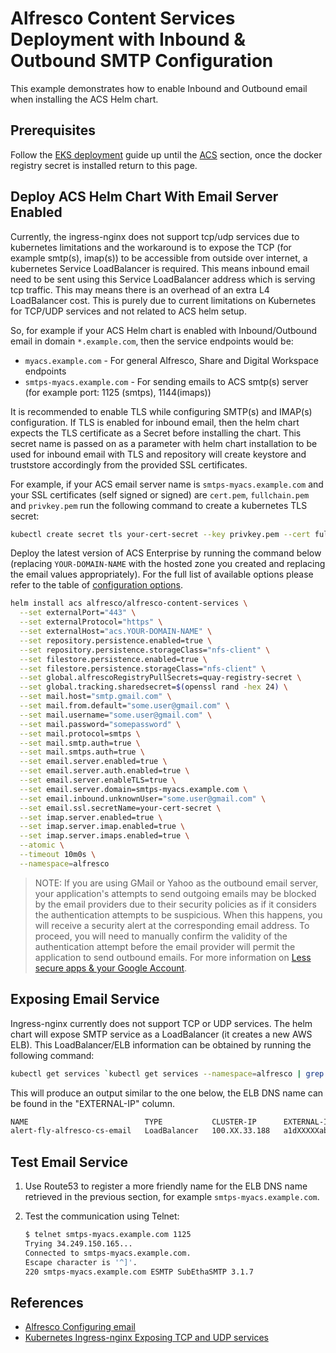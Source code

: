 # Alfresco Content Services Deployment with Inbound & Outbound SMTP Configuration

This example demonstrates how to enable Inbound and Outbound email when installing the ACS Helm chart.

## Prerequisites

Follow the [EKS deployment](../eks-deployment.md) guide up until the [ACS](../eks-deployment.md#acs) section, once the docker registry secret is installed return to this page.

## Deploy ACS Helm Chart With Email Server Enabled

Currently, the ingress-nginx does not support tcp/udp services due to kubernetes limitations and the workaround is to expose the TCP (for example smtp(s), imap(s)) to be accessible from outside over internet, a kubernetes Service LoadBalancer is required.  This means inbound email need to be sent using this Service LoadBalancer address which is serving tcp traffic.  This may means there is an overhead of an extra L4 LoadBalancer cost.  This is purely due to current limitations on Kubernetes for TCP/UDP services and not related to ACS helm setup.

So, for example if your ACS Helm chart is enabled with Inbound/Outbound email in domain `*.example.com`, then the service endpoints would be:

- `myacs.example.com` - For general Alfresco, Share and Digital Workspace endpoints
- `smtps-myacs.example.com` - For sending emails to ACS smtp(s) server (for example port: 1125 (smtps), 1144(imaps))

It is recommended to enable TLS while configuring SMTP(s) and IMAP(s) configuration.  If TLS is enabled for inbound email, then the helm chart expects the TLS certificate as a Secret before installing the chart.  This secret name is passed on as a parameter with helm chart installation to be used for inbound email with TLS and repository will create keystore and truststore accordingly from the provided SSL certificates.

For example, if your ACS email server name is `smtps-myacs.example.com` and your SSL certificates (self signed or signed) are `cert.pem`, `fullchain.pem` and `privkey.pem` run the following command to create a kubernetes TLS secret:

```bash
kubectl create secret tls your-cert-secret --key privkey.pem --cert fullchain.pem --namespace=alfresco
```

Deploy the latest version of ACS Enterprise by running the command below (replacing `YOUR-DOMAIN-NAME` with the hosted zone you created and replacing the email values appropriately). For the full list of available options please refer to the table of [configuration options](../../../helm/README.md#configuration).

```bash
helm install acs alfresco/alfresco-content-services \
  --set externalPort="443" \
  --set externalProtocol="https" \
  --set externalHost="acs.YOUR-DOMAIN-NAME" \
  --set repository.persistence.enabled=true \
  --set repository.persistence.storageClass="nfs-client" \
  --set filestore.persistence.enabled=true \
  --set filestore.persistence.storageClass="nfs-client" \
  --set global.alfrescoRegistryPullSecrets=quay-registry-secret \
  --set global.tracking.sharedsecret=$(openssl rand -hex 24) \
  --set mail.host="smtp.gmail.com" \
  --set mail.from.default="some.user@gmail.com" \
  --set mail.username="some.user@gmail.com" \
  --set mail.password="somepassword" \
  --set mail.protocol=smtps \
  --set mail.smtp.auth=true \
  --set mail.smtps.auth=true \
  --set email.server.enabled=true \
  --set email.server.auth.enabled=true \
  --set email.server.enableTLS=true \
  --set email.server.domain=smtps-myacs.example.com \
  --set email.inbound.unknownUser="some.user@gmail.com" \
  --set email.ssl.secretName=your-cert-secret \
  --set imap.server.enabled=true \
  --set imap.server.imap.enabled=true \
  --set imap.server.imaps.enabled=true \
  --atomic \
  --timeout 10m0s \
  --namespace=alfresco
```

> NOTE: If you are using GMail or Yahoo as the outbound email server, your application's attempts to send outgoing emails may be blocked by the email providers due to their security policies as if it considers the authentication attempts to be suspicious. When this happens, you will receive a security alert at the corresponding email address. To proceed, you will need to manually confirm the validity of the authentication attempt before the email provider will permit the application to send outbound emails. For more information on [Less secure apps & your Google Account](https://support.google.com/accounts/answer/6010255).

## Exposing Email Service

Ingress-nginx currently does not support TCP or UDP services.  The helm chart will expose SMTP service as a LoadBalancer (it creates a new AWS ELB).  This LoadBalancer/ELB information can be obtained by running the following command:

```bash
kubectl get services `kubectl get services --namespace=alfresco | grep email | awk '{print $1}'` --namespace=alfresco
```

This will produce an output similar to the one below, the ELB DNS name can be found in the "EXTERNAL-IP" column.

```bash
NAME                          TYPE           CLUSTER-IP      EXTERNAL-IP                                                               PORT(S)          AGE
alert-fly-alfresco-cs-email   LoadBalancer   100.XX.33.188   a1dXXXXXab11eaac6702XXXf87b-XXXXXXXXXX.eu-west-1.elb.amazonaws.com   1125:30554/TCP   2d
```

## Test Email Service

1. Use Route53 to register a more friendly name for the ELB DNS name retrieved in the previous section, for example `smtps-myacs.example.com`.

2. Test the communication using Telnet:

    ```bash
    $ telnet smtps-myacs.example.com 1125
    Trying 34.249.150.165...
    Connected to smtps-myacs.example.com.
    Escape character is '^]'.
    220 smtps-myacs.example.com ESMTP SubEthaSMTP 3.1.7
    ```

## References

- [Alfresco Configuring email](https://docs.alfresco.com/content-services/latest/admin/)
- [Kubernetes Ingress-nginx Exposing TCP and UDP services](https://github.com/kubernetes/ingress-nginx/blob/master/docs/user-guide/exposing-tcp-udp-services.md#exposing-tcp-and-udp-services)
